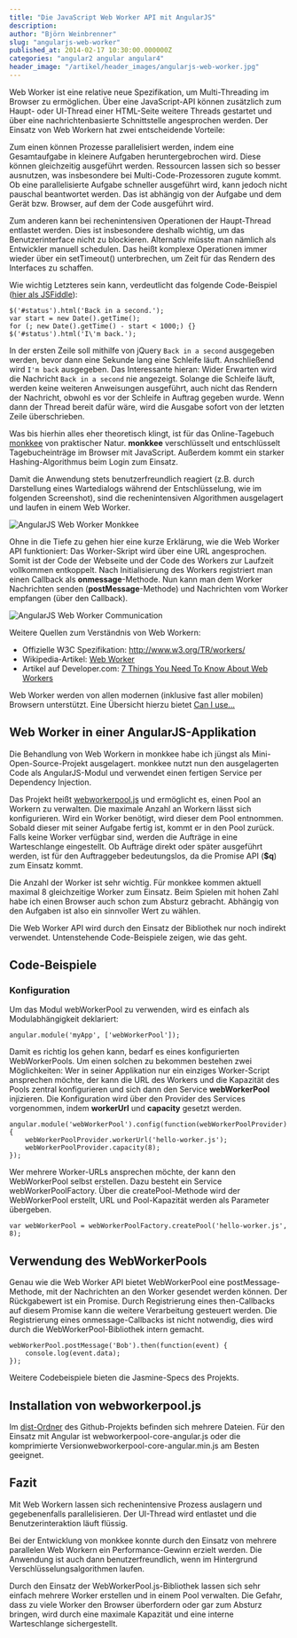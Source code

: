 ```yaml
---
title: "Die JavaScript Web Worker API mit AngularJS"
description: 
author: "Björn Weinbrenner"
slug: "angularjs-web-worker"
published_at: 2014-02-17 10:30:00.000000Z
categories: "angular2 angular angular4"
header_image: "/artikel/header_images/angularjs-web-worker.jpg"
---
```


Web Worker ist eine relative neue Spezifikation, um Multi-Threading im Browser zu ermöglichen. Über eine JavaScript-API können zusätzlich zum Haupt- oder UI-Thread einer HTML-Seite weitere Threads gestartet und über eine nachrichtenbasierte Schnittstelle angesprochen werden. Der Einsatz von Web Workern hat zwei entscheidende Vorteile:

Zum einen können Prozesse parallelisiert werden, indem eine Gesamtaufgabe in kleinere Aufgaben heruntergebrochen wird. Diese können gleichzeitig ausgeführt werden. Ressourcen lassen sich so besser ausnutzen, was insbesondere bei Multi-Code-Prozessoren zugute kommt. Ob eine parallelisierte Aufgabe schneller ausgeführt wird, kann jedoch nicht pauschal beantwortet werden. Das ist abhängig von der Aufgabe und dem Gerät bzw. Browser, auf dem der Code ausgeführt wird.

Zum anderen kann bei rechenintensiven Operationen der Haupt-Thread entlastet werden. Dies ist insbesondere deshalb wichtig, um das Benutzerinterface nicht zu blockieren. Alternativ müsste man nämlich als Entwickler manuell schedulen. Das heißt komplexe Operationen immer wieder über ein setTimeout() unterbrechen, um Zeit für das Rendern des Interfaces zu schaffen.

Wie wichtig Letzteres sein kann, verdeutlicht das folgende Code-Beispiel ([hier als JSFiddle][1]):

    $('#status').html('Back in a second.');
    var start = new Date().getTime();
    for (; new Date().getTime() - start < 1000;) {}
    $('#status').html('I\'m back.');
    

In der ersten Zeile soll mithilfe von jQuery `Back in a second` ausgegeben werden, bevor dann eine Sekunde lang eine Schleife läuft. Anschließend wird `I'm back` ausgegeben. Das Interessante hieran: Wider Erwarten wird die Nachricht `Back in a second` nie angezeigt. Solange die Schleife läuft, werden keine weiteren Anweisungen ausgeführt, auch nicht das Rendern der Nachricht, obwohl es vor der Schleife in Auftrag gegeben wurde. Wenn dann der Thread bereit dafür wäre, wird die Ausgabe sofort von der letzten Zeile überschrieben.

Was bis hierhin alles eher theoretisch klingt, ist für das Online-Tagebuch [monkkee][2] von praktischer Natur. **monkkee** verschlüsselt und entschlüsselt Tagebucheinträge im Browser mit JavaScript. Außerdem kommt ein starker Hashing-Algorithmus beim Login zum Einsatz.

Damit die Anwendung stets benutzerfreundlich reagiert (z.B. durch Darstellung eines Wartedialogs während der Entschlüsselung, wie im folgenden Screenshot), sind die rechenintensiven Algorithmen ausgelagert und laufen in einem Web Worker.

![AngularJS Web Worker Monkkee][3]

Ohne in die Tiefe zu gehen hier eine kurze Erklärung, wie die Web Worker API funktioniert: Das Worker-Skript wird über eine URL angesprochen. Somit ist der Code der Webseite und der Code des Workers zur Laufzeit vollkommen entkoppelt. Nach Initialisierung des Workers registriert man einen Callback als **onmessage**-Methode. Nun kann man dem Worker Nachrichten senden (**postMessage**-Methode) und Nachrichten vom Worker empfangen (über den Callback).

![AngularJS Web Worker Communication][4]

Weitere Quellen zum Verständnis von Web Workern:

*   Offizielle W3C Spezifikation: <http://www.w3.org/TR/workers/>
*   Wikipedia-Artikel: [Web Worker][5]
*   Artikel auf Developer.com: [7 Things You Need To Know About Web Workers][6]

Web Worker werden von allen modernen (inklusive fast aller mobilen) Browsern unterstützt. Eine Übersicht hierzu bietet [Can I use...][7]

## Web Worker in einer AngularJS-Applikation

Die Behandlung von Web Workern in monkkee habe ich jüngst als Mini-Open-Source-Projekt ausgelagert. monkkee nutzt nun den ausgelagerten Code als AngularJS-Modul und verwendet einen fertigen Service per Dependency Injection.

Das Projekt heißt [webworkerpool.js][8] und ermöglicht es, einen Pool an Workern zu verwalten. Die maximale Anzahl an Workern lässt sich konfigurieren. Wird ein Worker benötigt, wird dieser dem Pool entnommen. Sobald dieser mit seiner Aufgabe fertig ist, kommt er in den Pool zurück. Falls keine Worker verfügbar sind, werden die Aufträge in eine Warteschlange eingestellt. Ob Aufträge direkt oder später ausgeführt werden, ist für den Auftraggeber bedeutungslos, da die Promise API (**$q**) zum Einsatz kommt.

Die Anzahl der Worker ist sehr wichtig. Für monkkee kommen aktuell maximal 8 gleichzeitige Worker zum Einsatz. Beim Spielen mit hohen Zahl habe ich einen Browser auch schon zum Absturz gebracht. Abhängig von den Aufgaben ist also ein sinnvoller Wert zu wählen.

Die Web Worker API wird durch den Einsatz der Bibliothek nur noch indirekt verwendet. Untenstehende Code-Beispiele zeigen, wie das geht.

## Code-Beispiele

### Konfiguration

Um das Modul webWorkerPool zu verwenden, wird es einfach als Modulabhängigkeit deklariert:

    angular.module('myApp', ['webWorkerPool']);
    

Damit es richtig los gehen kann, bedarf es eines konfigurierten WebWorkerPools. Um einen solchen zu bekommen bestehen zwei Möglichkeiten: Wer in seiner Applikation nur ein einziges Worker-Script ansprechen möchte, der kann die URL des Workers und die Kapazität des Pools zentral konfigurieren und sich dann den Service **webWorkerPool** injizieren. Die Konfiguration wird über den Provider des Services vorgenommen, indem **workerUrl** und **capacity** gesetzt werden.

    angular.module('webWorkerPool').config(function(webWorkerPoolProvider) {
        webWorkerPoolProvider.workerUrl('hello-worker.js');
        webWorkerPoolProvider.capacity(8);
    });
    

Wer mehrere Worker-URLs ansprechen möchte, der kann den WebWorkerPool selbst erstellen. Dazu besteht ein Service webWorkerPoolFactory. Über die createPool-Methode wird der WebWorkerPool erstellt, URL und Pool-Kapazität werden als Parameter übergeben.

    var webWorkerPool = webWorkerPoolFactory.createPool('hello-worker.js', 8);
    

## Verwendung des WebWorkerPools

Genau wie die Web Worker API bietet WebWorkerPool eine postMessage-Methode, mit der Nachrichten an den Worker gesendet werden können. Der Rückgabewert ist ein Promise. Durch Registrierung eines then-Callbacks auf diesem Promise kann die weitere Verarbeitung gesteuert werden. Die Registrierung eines onmessage-Callbacks ist nicht notwendig, dies wird durch die WebWorkerPool-Bibliothek intern gemacht.

    webWorkerPool.postMessage('Bob').then(function(event) {
        console.log(event.data);
    });
    

Weitere Codebeispiele bieten die Jasmine-Specs des Projekts.

## Installation von webworkerpool.js

Im [dist-Ordner][9] des Github-Projekts befinden sich mehrere Dateien. Für den Einsatz mit Angular ist webworkerpool-core-angular.js oder die komprimierte Versionwebworkerpool-core-angular.min.js am Besten geeignet.

## Fazit

Mit Web Workern lassen sich rechenintensive Prozess auslagern und gegebenenfalls parallelisieren. Der UI-Thread wird entlastet und die Benutzerinteraktion läuft flüssig.

Bei der Entwicklung von monkkee konnte durch den Einsatz von mehrere parallelen Web Workern ein Performance-Gewinn erzielt werden. Die Anwendung ist auch dann benutzerfreundlich, wenn im Hintergrund Verschlüsselungsalgorithmen laufen.

Durch den Einsatz der WebWorkerPool.js-Bibliothek lassen sich sehr einfach mehrere Worker erstellen und in einem Pool verwalten. Die Gefahr, dass zu viele Worker den Browser überfordern oder gar zum Absturz bringen, wird durch eine maximale Kapazität und eine interne Warteschlange sichergestellt.

 [1]: http://jsfiddle.net/bjoerne/zeLxM
 [2]: http://www.monkkee.com
 [3]: https://assets-production-workshops-de.s3.amazonaws.com/system/projects/1/uploads/20/angularjs-web-worker-monkkee.png
 [4]: https://assets-production-workshops-de.s3.amazonaws.com/system/projects/1/uploads/21/angularjs-web-worker-communication.png
 [5]: http://en.wikipedia.org/wiki/Web_worker
 [6]: http://www.developer.com/lang/jscript/7-things-you-need-to-know-about-web-workers.html
 [7]: http://caniuse.com/#feat=webworkers
 [8]: https://github.com/bjoerne2/webworkerpool.js
 [9]: https://github.com/bjoerne2/webworkerpool.js/tree/master/dist
 